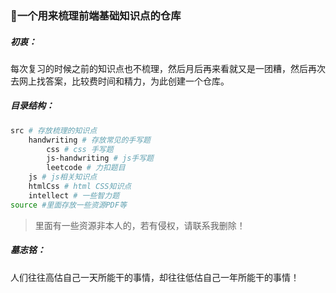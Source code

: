 ### 🙂一个用来梳理前端基础知识点的仓库

##### 初衷：

每次复习的时候之前的知识点也不梳理，然后月后再来看就又是一团糟，然后再次去网上找答案，比较费时间和精力，为此创建一个仓库。

##### 目录结构：

```bash
src # 存放梳理的知识点
	handwriting # 存放常见的手写题
		css # css 手写题
		js-handwriting # js手写题
		leetcode # 力扣题目
	js # js相关知识点
	htmlCss # html CSS知识点
	intellect # 一些智力题
source #里面存放一些资源PDF等
```

> 里面有一些资源非本人的，若有侵权，请联系我删除！

##### 墓志铭：

人们往往高估自己一天所能干的事情，却往往低估自己一年所能干的事情！